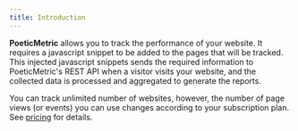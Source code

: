```yaml
---
title: Introduction
---
```


**PoeticMetric** allows you to track the performance of your website. It requires a javascript snippet to be added to the pages that will be tracked. This injected javascript snippets sends the required information to PoeticMetric's REST API when a visitor visits your website, and the collected data is processed and aggregated to generate the reports. 

<!-- end -->

You can track unlimited number of websites, however, the number of page views (or events) you can use changes according to your subscription plan. See [pricing](/pricing) for details.
